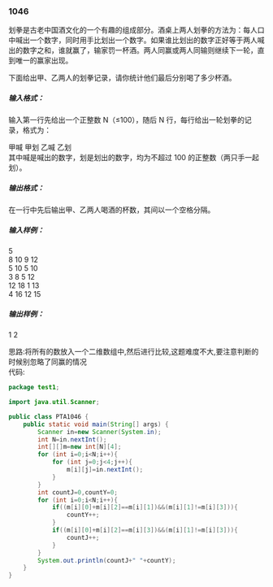 ### 1046
划拳是古老中国酒文化的一个有趣的组成部分。酒桌上两人划拳的方法为：每人口中喊出一个数字，同时用手比划出一个数字。如果谁比划出的数字正好等于两人喊出的数字之和，谁就赢了，输家罚一杯酒。两人同赢或两人同输则继续下一轮，直到唯一的赢家出现。  

下面给出甲、乙两人的划拳记录，请你统计他们最后分别喝了多少杯酒。  

##### 输入格式：  
输入第一行先给出一个正整数 N（≤100），随后 N 行，每行给出一轮划拳的记录，格式为：  

甲喊 甲划 乙喊 乙划  
其中喊是喊出的数字，划是划出的数字，均为不超过 100 的正整数（两只手一起划）。  

##### 输出格式：  
在一行中先后输出甲、乙两人喝酒的杯数，其间以一个空格分隔。  

##### 输入样例：  
5  
8 10 9 12  
5 10 5 10  
3 8 5 12  
12 18 1 13  
4 16 12 15  
##### 输出样例：  
1 2

思路:将所有的数放入一个二维数组中,然后进行比较,这题难度不大,要注意判断的时候别忽略了同赢的情况  
代码:  
```java
package test1;

import java.util.Scanner;

public class PTA1046 {
    public static void main(String[] args) {
        Scanner in=new Scanner(System.in);
        int N=in.nextInt();
        int[][]m=new int[N][4];
        for (int i=0;i<N;i++){
            for (int j=0;j<4;j++){
                m[i][j]=in.nextInt();
            }
        }
        int countJ=0,countY=0;
        for (int i=0;i<N;i++){
            if((m[i][0]+m[i][2]==m[i][1])&&(m[i][1]!=m[i][3])){
                countY++;
            }
            if((m[i][0]+m[i][2]==m[i][3])&&(m[i][1]!=m[i][3])){
                countJ++;
            }
        }
        System.out.println(countJ+" "+countY);
    }
}
```
